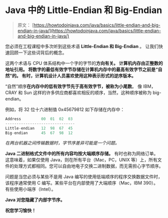 # Java 中的 Little-Endian 和 Big-Endian

> 原文： [https://howtodoinjava.com/java/basics/little-endian-and-big-endian-in-java/](https://howtodoinjava.com/java/basics/little-endian-and-big-endian-in-java/)

您必须在工程课程中多次听到这些术语 **Little-Endian 和 Big-Endian** 。 让我们快速回顾一下这些词背后的概念。

这两个术语与 CPU 体系结构中一个字的字节的**方向有关。 计算机内存由正整数的地址引用。 将数字的最低有效字节存储在计算机内存中的最高有效字节之前是“自然”的。 有时，计算机设计人员喜欢使用这种表示形式的逆序版本。**

“自然”顺序**在内存中的低有效字节先于高有效字节，被称为小尾数**。 像 IBM，CRAY 和 Sun 这样的许多供应商都喜欢相反的顺序，当然，这种顺序被称为 big-endian。

例如，将 32 位十六进制值 0x45679812 如下存储在内存中：

```java
Address         00  01  02  03
-------------------------------
Little-endian   12  98  67  45
Big-endian      45  67  98  12
```

*在两台机器之间传输数据时，字节序差异可能是一个问题。*

**Java 二进制格式文件中的所有内容均按大端顺序存储。** 有时也称为网络订单。 这意味着，如果仅使用 Java，则在所有平台（Mac，PC，UNIX 等）上，所有文件的处理方式都相同。您可以自由地电子交换二进制数据，而无需担心字节顺序。

问题是当您必须与某些不是用 Java 编写的使用低端顺序的程序交换数据文件时，该程序通常使用 C 编写。某些平台在内部使用了大端顺序（Mac，IBM 390）。 有些使用小端序（Intel）。

**Java 对您隐藏了内部字节序。**

**祝您学习愉快！**